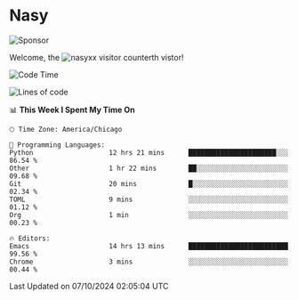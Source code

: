 # Nasy

<!--
<p align="center">
<img height="200" src="https://github-readme-stats.vercel.app/api?username=nasyxx&count_private=true&show_icons=true&theme=dracula&include_all_commits=true"/>
<img height="200" src="https://github-readme-stats.vercel.app/api/top-langs/?username=nasyxx&theme=dracula&hide=html,jupyter+notebook&count_private=true&show_icons=true"/>
</p>

  
----------------
-->

![Sponsor](https://img.shields.io/static/v1.svg?label=Sponsor&message=%E2%9D%A4&logo=GitHub&style=flat&color=pink)
 
Welcome, the ![nasyxx visitor counter](https://count.getloli.com/get/@nasyxx?theme=rule34)th vistor!
 
<!--START_SECTION:waka-->
![Code Time](http://img.shields.io/badge/Code%20Time-4%2C690%20hrs%2010%20mins-blue)

![Lines of code](https://img.shields.io/badge/From%20Hello%20World%20I%27ve%20Written-6.4%20million%20lines%20of%20code-blue)

📊 **This Week I Spent My Time On** 

```text
🕑︎ Time Zone: America/Chicago

💬 Programming Languages: 
Python                   12 hrs 21 mins      ██████████████████████░░░   86.54 % 
Other                    1 hr 22 mins        ██░░░░░░░░░░░░░░░░░░░░░░░   09.68 % 
Git                      20 mins             █░░░░░░░░░░░░░░░░░░░░░░░░   02.34 % 
TOML                     9 mins              ░░░░░░░░░░░░░░░░░░░░░░░░░   01.12 % 
Org                      1 min               ░░░░░░░░░░░░░░░░░░░░░░░░░   00.23 % 

🔥 Editors: 
Emacs                    14 hrs 13 mins      █████████████████████████   99.56 % 
Chrome                   3 mins              ░░░░░░░░░░░░░░░░░░░░░░░░░   00.44 % 
```


 Last Updated on 07/10/2024 02:05:04 UTC
<!--END_SECTION:waka-->

<!-- ![visitors](https://visitor-badge.laobi.icu/badge?page_id=nasyxx.nasyxx) -->
